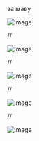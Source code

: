 за шаву


![image](https://github.com/user-attachments/assets/ad72c157-53d2-41e6-a187-baabc429a0b3)

//

![image](https://github.com/user-attachments/assets/9b33db00-d3b1-4304-9313-56227df8ae74)

//

![image](https://github.com/user-attachments/assets/6607e1d1-9d63-49b2-91b0-9386bc5e47bf)

//

![image](https://github.com/user-attachments/assets/a34fe696-d5d2-496d-a96e-7d5a216c740a)

//

![image](https://github.com/user-attachments/assets/5495b152-1d50-4947-ad74-45536779acf1)




